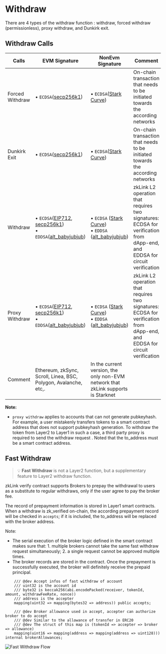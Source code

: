 # Withdraw

There are 4 types of the withdraw function : withdraw, forced withdraw (permissionless), proxy withdraw, and Dunkirk exit.

## Withdraw Calls

<table><thead><tr><th width="137">Calls</th><th width="225">EVM Signature</th><th>NonEvm Signature</th><th>Comment</th></tr></thead><tbody><tr><td>Forced Withdraw</td><td>• <code>ECDSA</code>(<a href="https://en.bitcoin.it/wiki/Secp256k1">secp256k1</a>)</td><td>• <code>ECDSA</code>(<a href="https://docs.starkware.co/starkex/crypto/stark-curve.html">Stark Curve</a>)</td><td>On-chain transaction that needs to be initiated towards the according networks</td></tr><tr><td>Dunkirk Exit</td><td>• <code>ECDSA</code>(<a href="https://en.bitcoin.it/wiki/Secp256k1">secp256k1</a>)</td><td>• <code>ECDSA</code>(<a href="https://docs.starkware.co/starkex/crypto/stark-curve.html">Stark Curve</a>)</td><td>On-chain transaction that needs to be initiated towards the according networks</td></tr><tr><td>Withdraw</td><td>• <code>ECDSA</code>(<a href="https://eips.ethereum.org/EIPS/eip-712">EIP712</a>, <a href="https://en.bitcoin.it/wiki/Secp256k1">secp256k1</a>)<br>• <code>EDDSA</code>(<a href="https://docs.rs/sapling-crypto_ce/latest/sapling_crypto_ce/alt_babyjubjub/index.html">alt_babyjubjub</a>)</td><td>• <code>ECDSA</code> (<a href="https://docs.starkware.co/starkex/crypto/stark-curve.html">Stark Curve</a>)   <br>• <code>EDDSA</code> (<a href="https://docs.rs/sapling-crypto_ce/latest/sapling_crypto_ce/alt_babyjubjub/index.html">alt_babyjubjub</a>)</td><td>zkLink L2 operation that requires two signatures: ECDSA for verification from dApp-end, and EDDSA for circuit verification</td></tr><tr><td>Proxy Withdraw</td><td>• <code>ECDSA</code>(<a href="https://eips.ethereum.org/EIPS/eip-712">EIP712</a>, <a href="https://en.bitcoin.it/wiki/Secp256k1">secp256k1</a>)<br>• <code>EDDSA</code>(<a href="https://docs.rs/sapling-crypto_ce/latest/sapling_crypto_ce/alt_babyjubjub/index.html">alt_babyjubjub</a>)</td><td>• <code>ECDSA</code> (<a href="https://docs.starkware.co/starkex/crypto/stark-curve.html">Stark Curve</a>)<br>• <code>EDDSA</code> (<a href="https://docs.rs/sapling-crypto_ce/latest/sapling_crypto_ce/alt_babyjubjub/index.html">alt_babyjubjub</a>)</td><td>zkLink L2 operation that requires two signatures: ECDSA for verification from dApp-end, and EDDSA for circuit verification</td></tr><tr><td>Comment</td><td>Ethereum, zkSync, Scroll, Linea, BSC, Polygon, Avalanche, etc,.</td><td>In the current version, the only non-EVM network that zkLink supports is Starknet</td><td></td></tr></tbody></table>

**Note:**

* `proxy withdraw` applies to accounts that can not generate pubkeyhash. For example, a user mistakenly transfers tokens to a smart contract address that does not support pubkeyhash generation. To withdraw the token from Layer2 to Layer1 in such a case, a third party proxy is required to send the withdraw request . Noted that the to\_address must be a smart contract address.

## Fast Withdraw

> 💡 **Fast Withdraw** is not a Layer2 function, but a supplementary feature to Layer2 withdraw function.

zkLink verify contract supports Brokers to prepay the withdrawal to users as a substitute to regular withdraws, only if the user agree to pay the broker fee.

The record of prepayment information is stored in Layer1 smart contracts. When a withdraw is zk\_verified on-chain, the according prepayment record will be checked in `accepts`; if it is included, the to\_address will be replaced with the broker address.

Note:

* The serial execution of the broker logic defined in the smart contract makes sure that: 1. multiple brokers cannot take the same fast withdraw request simultaneously; 2. a single request cannot be approved multiple times.
* The broker records are stored in the contract. Once the prepayment is successfully executed, the broker will definitely receive the prepaid principal.

```
	/// @dev Accept infos of fast withdraw of account
    /// uint32 is the account id
    /// byte32 is keccak256(abi.encodePacked(receiver, tokenId, amount, withdrawFeeRate, nonce))
    /// address is the accepter
    mapping(uint32 => mapping(bytes32 => address)) public accepts;

    /// @dev Broker allowance used in accept, accepter can authorize broker to do accept
    /// @dev Similar to the allowance of transfer in ERC20
    /// @dev The struct of this map is (tokenId => accepter => broker => allowance)
    mapping(uint16 => mapping(address => mapping(address => uint128))) internal brokerAllowances;
```

![Fast Withdraw Flow](../img/fast\_withdraw\_flow.jpg)

